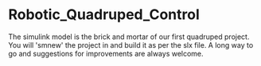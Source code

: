 # Robotic_Quadruped_Control
The simulink model is the brick and mortar of our first quadruped project. You will 'smnew' the project in and build it as per the slx file. A long way to go and suggestions for improvements are always welcome.
